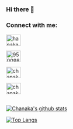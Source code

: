### Hi there 👋

### Connect with me:


<a href="https://www.linkedin.com/in/chanaka-wickramanayaka/" target="blank"><img align="center" src="https://cdn.jsdelivr.net/npm/simple-icons@3.0.1/icons/linkedin.svg" alt="hanaka-wickramanayaka" height="30" width="40" /></a>

<a href="https://stackoverflow.com/users/9500988/chanaka" target="blank"><img align="center" src="https://cdn.jsdelivr.net/npm/simple-icons@3.0.1/icons/stackoverflow.svg" alt="9500988" height="30" width="40" /></a>

<a href="https://www.facebook.com/chanaka.sampath.520/" target="blank"><img align="center" src="https://cdn.jsdelivr.net/npm/simple-icons@3.0.1/icons/facebook.svg" alt="chanaka.sampath" height="30" width="40" /></a>

<a href="https://www.hackerrank.com/chanakauomfit" target="blank"><img align="center" src="https://cdn.jsdelivr.net/npm/simple-icons@3.0.1/icons/hackerrank.svg" alt="chanakauomfit" height="30" width="40" /></a>
</br>
</br>

[![Chanaka's github stats](https://github-readme-stats.vercel.app/api?username=ChanakaUOMIT&include_all_commits=true&show_icons=true&theme=dark&count_private=true)](https://github.com/ChanakaUOMIT)

[![Top Langs](https://github-readme-stats.vercel.app/api/top-langs/?username=ChanakaUOMIT&layout=compact&theme=dark)](https://github.com/ChanakaUOMIT)
</br>


<!--
[twitter]: https://twitter.com/bhanukauom
[linkedin]: https://linkedin.com/in/BhanukaUOM
[StackOverFlow]: https://stackoverflow.com/users/8409653/bhanuka-rathnayaka
[gitlab]: https://gitlab.com/BhanukaUOM
[Facebook]: https://www.facebook.com/BhanukaUOM
-->

<!--
**ChanakaUOMIT/ChanakaUOMIT** is a ✨ _special_ ✨ repository because its `README.md` (this file) appears on your GitHub profile.

Here are some ideas to get you started:

- 🔭 I’m currently working on ...
- 🌱 I’m currently learning ...
- 👯 I’m looking to collaborate on ...
- 🤔 I’m looking for help with ...
- 💬 Ask me about ...
- 📫 How to reach me: ...
- 😄 Pronouns: ...
- ⚡ Fun fact: ...
-->
